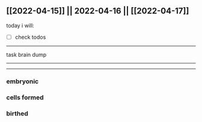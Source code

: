 [[2022-04-15]] || 2022-04-16 || [[2022-04-17]]
---
today i will:
- [ ] check todos
---
task brain dump

---

---

### embryonic

### cells formed

### birthed